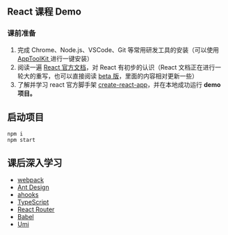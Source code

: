 ## React 课程 Demo
### 课前准备
1. 完成 Chrome、Node.js、VSCode、Git 等常用研发工具的安装（可以使用 [AppToolKit ](https://github.com/apptools-lab/AppToolkit)进行一键安装）
2. 阅读一遍 [React 官方文档](https://reactjs.org/)，对 React 有初步的认识（React 文档正在进行一轮大的重写，也可以直接阅读 [beta 版](https://reactjs.bootcss.com/)，里面的内容相对更新一些）
3. 了解并学习 react 官方脚手架 [create-react-app](https://github.com/facebook/create-react-app)，并在本地成功运行 **demo 项目。**
**​**

   
## 启动项目
```shell
npm i
npm start
```

## 课后深入学习
- [webpack](https://webpack.docschina.org/concepts/)
- [Ant Design](https://ant.design/index-cn)
- [ahooks](https://ahooks.js.org/zh-CN/)
- [TypeScript](https://www.typescriptlang.org/)
- [React Router](https://reactrouter.com/docs/en/v6)
- [Babel](https://babeljs.io/repl#?browsers=defaults%2C%20not%20ie%2011%2C%20not%20ie_mob%2011&build=&builtIns=false&corejs=3.6&spec=false&loose=false&code_lz=GYVwdgxgLglg9mABACwKYBt1wBQEpEDeAUIogE6pQhlIA8AJjAG4B8AEhlogO5xnr0AhLQD0jVgG4iAXyA&debug=false&forceAllTransforms=false&shippedProposals=false&circleciRepo=&evaluate=true&fileSize=false&timeTravel=false&sourceType=module&lineWrap=false&presets=es2015%2Creact%2Cstage-0&prettier=false&targets=&version=7.17.4&externalPlugins=&assumptions=%7B%7D)
- [Umi](https://umijs.org/zh-CN/docs)

